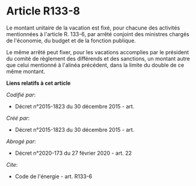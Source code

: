 # Article R133-8

Le montant unitaire de la vacation est fixé, pour chacune des activités mentionnées à l'article R. 133-6, par arrêté conjoint
des ministres chargés de l'économie, du budget et de la fonction publique. 

Le même arrêté peut fixer, pour les vacations accomplies par le président du comité de règlement des différends et des
sanctions, un montant autre que celui mentionné à l'alinéa précédent, dans la limite du double de ce même montant.

**Liens relatifs à cet article**

_Codifié par_:

  - Décret n°2015-1823 du 30 décembre 2015 - art.

_Créé par_:

  - Décret n°2015-1823 du 30 décembre 2015 - art.

_Abrogé par_:

  - Décret n°2020-173 du 27 février 2020 - art. 22

_Cite_:

  - Code de l'énergie - art. R133-6
